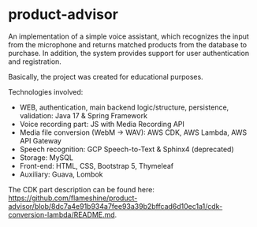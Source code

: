 # product-advisor

An implementation of a simple voice assistant, which recognizes the input from the microphone and returns matched products from the database to purchase.
In addition, the system provides support for user authentication and registration.

Basically, the project was created for educational purposes.

Technologies involved:

- WEB, authentication, main backend logic/structure, persistence, validation: Java 17 & Spring Framework
- Voice recording part: JS with Media Recording API
- Media file conversion (WebM -> WAV): AWS CDK, AWS Lambda, AWS API Gateway
- Speech recognition: GCP Speech-to-Text & Sphinx4 (deprecated)
- Storage: MySQL
- Front-end: HTML, CSS, Bootstrap 5, Thymeleaf
- Auxiliary: Guava, Lombok

The CDK part description can be found here: https://github.com/flameshine/product-advisor/blob/8dc7a4e91b934a7fee93a39b2bffcad6d10ec1a1/cdk-conversion-lambda/README.md.
